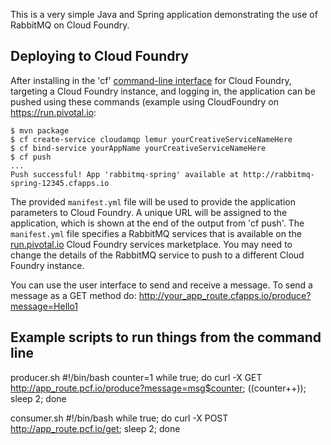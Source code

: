 This is a very simple Java and Spring application demonstrating the use of RabbitMQ on Cloud Foundry.

## Deploying to Cloud Foundry ##

After installing in the 'cf' [command-line interface](http://docs.cloudfoundry.com/docs/using/managing-apps/cf/) for Cloud Foundry, targeting a Cloud Foundry instance, and logging in,
the application can be pushed using these commands (example using CloudFoundry on https://run.pivotal.io:

    $ mvn package
    $ cf create-service cloudamqp lemur yourCreativeServiceNameHere
    $ cf bind-service yourAppName yourCreativeServiceNameHere
    $ cf push
    ...
    Push successful! App 'rabbitmq-spring' available at http://rabbitmq-spring-12345.cfapps.io

The provided `manifest.yml` file will be used to provide the application parameters to Cloud Foundry. A unique URL will be assigned to the application, which is shown at the end of the output from 'cf push'. The `manifest.yml` file specifies a RabbitMQ services that is available on the [run.pivotal.io](http://docs.cloudfoundry.com/docs/dotcom/getting-started.html) Cloud Foundry services marketplace. You may need to change the details of the RabbitMQ service to push to a different Cloud Foundry instance.


You can use the user interface to send and receive a message. To send a message as a GET method do: http://your_app_route.cfapps.io/produce?message=Hello1

## Example scripts to run things from the command line  ##
producer.sh
    #!/bin/bash
    counter=1
    while true; do curl -X GET http://app_route.pcf.io/produce?message=msg$counter; ((counter++)); sleep 2; 
    done

consumer.sh
    #!/bin/bash
    while true; do curl -X POST http://app_route.pcf.io/get; sleep 2; done
